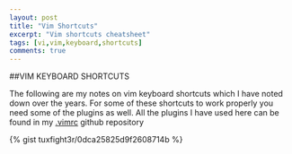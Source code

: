 ```yaml
---
layout: post
title: "Vim Shortcuts"
excerpt: "Vim shortcuts cheatsheet"
tags: [vi,vim,keyboard,shortcuts]
comments: true
---
```


##VIM KEYBOARD SHORTCUTS

The following are my notes on vim keyboard shortcuts which I have noted down over the years. For some of these shortcuts to work properly you need some of the plugins as well. All the plugins I have used here can be found in my [.vimrc](https://github.com/tuxfight3r/myvimrc) github repository

{% gist tuxfight3r/0dca25825d9f2608714b %}
